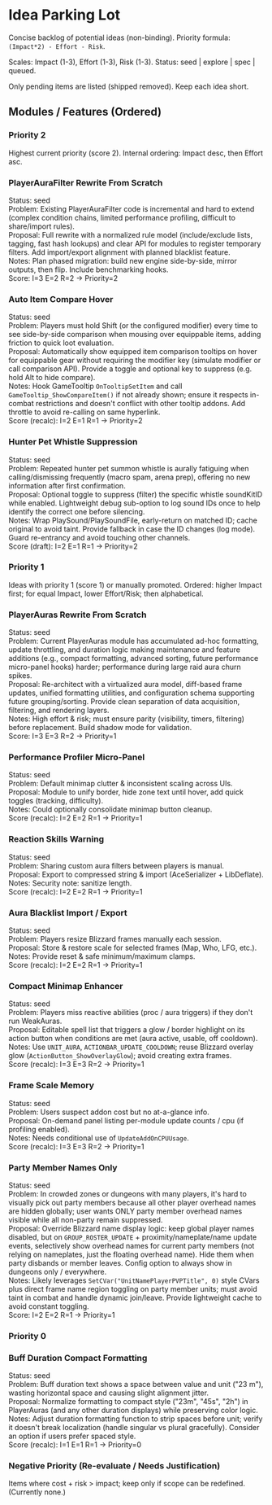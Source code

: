 # Idea Parking Lot

Concise backlog of potential ideas (non-binding). Priority formula: `(Impact*2) - Effort - Risk`.

Scales: Impact (1-3), Effort (1-3), Risk (1-3). Status: seed | explore | spec | queued.

Only pending items are listed (shipped removed). Keep each idea short.

## Modules / Features (Ordered)

### Priority 2

Highest current priority (score 2). Internal ordering: Impact desc, then Effort asc.

### PlayerAuraFilter Rewrite From Scratch

Status: seed  
Problem: Existing PlayerAuraFilter code is incremental and hard to extend (complex condition chains, limited performance profiling, difficult to share/import rules).  
Proposal: Full rewrite with a normalized rule model (include/exclude lists, tagging, fast hash lookups) and clear API for modules to register temporary filters. Add import/export alignment with planned blacklist feature.  
Notes: Plan phased migration: build new engine side-by-side, mirror outputs, then flip. Include benchmarking hooks.  
Score: I=3 E=2 R=2 -> Priority=2

### Auto Item Compare Hover
 
Status: seed  
Problem: Players must hold Shift (or the configured modifier) every time to see side-by-side comparison when mousing over equippable items, adding friction to quick loot evaluation.  
Proposal: Automatically show equipped item comparison tooltips on hover for equippable gear without requiring the modifier key (simulate modifier or call comparison API). Provide a toggle and optional key to suppress (e.g. hold Alt to hide compare).  
Notes: Hook GameTooltip `OnTooltipSetItem` and call `GameTooltip_ShowCompareItem()` if not already shown; ensure it respects in-combat restrictions and doesn't conflict with other tooltip addons. Add throttle to avoid re-calling on same hyperlink.  
Score (recalc): I=2 E=1 R=1 -> Priority=2

### Hunter Pet Whistle Suppression
 
Status: seed  
Problem: Repeated hunter pet summon whistle is aurally fatiguing when calling/dismissing frequently (macro spam, arena prep), offering no new information after first confirmation.  
Proposal: Optional toggle to suppress (filter) the specific whistle soundKitID while enabled. Lightweight debug sub-option to log sound IDs once to help identify the correct one before silencing.  
Notes: Wrap PlaySound/PlaySoundFile, early-return on matched ID; cache original to avoid taint. Provide fallback in case the ID changes (log mode). Guard re-entrancy and avoid touching other channels.  
Score (draft): I=2 E=1 R=1 -> Priority=2

### Priority 1

Ideas with priority 1 (score 1) or manually promoted. Ordered: higher Impact first; for equal Impact, lower Effort/Risk; then alphabetical.

### PlayerAuras Rewrite From Scratch

Status: seed  
Problem: Current PlayerAuras module has accumulated ad-hoc formatting, update throttling, and duration logic making maintenance and feature additions (e.g., compact formatting, advanced sorting, future performance micro-panel hooks) harder; performance during large raid aura churn spikes.  
Proposal: Re-architect with a virtualized aura model, diff-based frame updates, unified formatting utilities, and configuration schema supporting future grouping/sorting. Provide clean separation of data acquisition, filtering, and rendering layers.  
Notes: High effort & risk; must ensure parity (visibility, timers, filtering) before replacement. Build shadow mode for validation.  
Score: I=3 E=3 R=2 -> Priority=1

### Performance Profiler Micro-Panel
 
Status: seed  
Problem: Default minimap clutter & inconsistent scaling across UIs.  
Proposal: Module to unify border, hide zone text until hover, add quick toggles (tracking, difficulty).  
Notes: Could optionally consolidate minimap button cleanup.  
Score (recalc): I=2 E=2 R=1 -> Priority=1

### Reaction Skills Warning
 
Status: seed  
Problem: Sharing custom aura filters between players is manual.  
Proposal: Export to compressed string & import (AceSerializer + LibDeflate).  
Notes: Security note: sanitize length.  
Score (recalc): I=2 E=2 R=1 -> Priority=1

### Aura Blacklist Import / Export
 
Status: seed  
Problem: Players resize Blizzard frames manually each session.  
Proposal: Store & restore scale for selected frames (Map, Who, LFG, etc.).  
Notes: Provide reset & safe minimum/maximum clamps.  
Score (recalc): I=2 E=2 R=1 -> Priority=1

### Compact Minimap Enhancer
 
Status: seed  
Problem: Players miss reactive abilities (proc / aura triggers) if they don't run WeakAuras.  
Proposal: Editable spell list that triggers a glow / border highlight on its action button when conditions are met (aura active, usable, off cooldown).  
Notes: Use `UNIT_AURA`, `ACTIONBAR_UPDATE_COOLDOWN`; reuse Blizzard overlay glow (`ActionButton_ShowOverlayGlow`); avoid creating extra frames.  
Score (recalc): I=3 E=3 R=2 -> Priority=1

### Frame Scale Memory
 
Status: seed  
Problem: Users suspect addon cost but no at-a-glance info.  
Proposal: On-demand panel listing per-module update counts / cpu (if profiling enabled).  
Notes: Needs conditional use of `UpdateAddOnCPUUsage`.  
Score (recalc): I=3 E=3 R=2 -> Priority=1

### Party Member Names Only

Status: seed  
Problem: In crowded zones or dungeons with many players, it's hard to visually pick out party members because all other player overhead names are hidden globally; user wants ONLY party member overhead names visible while all non-party remain suppressed.  
Proposal: Override Blizzard name display logic: keep global player names disabled, but on `GROUP_ROSTER_UPDATE` + proximity/nameplate/name update events, selectively show overhead names for current party members (not relying on nameplates, just the floating overhead name). Hide them when party disbands or member leaves. Config option to always show in dungeons only / everywhere.  
Notes: Likely leverages `SetCVar("UnitNamePlayerPVPTitle", 0)` style CVars plus direct frame name region toggling on party member units; must avoid taint in combat and handle dynamic join/leave. Provide lightweight cache to avoid constant toggling.  
Score: I=2 E=2 R=1 -> Priority=1

### Priority 0

### Buff Duration Compact Formatting

Status: seed  
Problem: Buff duration text shows a space between value and unit ("23 m"), wasting horizontal space and causing slight alignment jitter.  
Proposal: Normalize formatting to compact style ("23m", "45s", "2h") in PlayerAuras (and any other duration displays) while preserving color logic.  
Notes: Adjust duration formatting function to strip spaces before unit; verify it doesn't break localization (handle singular vs plural gracefully). Consider an option if users prefer spaced style.  
Score (recalc): I=1 E=1 R=1 -> Priority=0

### Negative Priority (Re-evaluate / Needs Justification)

Items where cost + risk > impact; keep only if scope can be redefined. (Currently none.)


